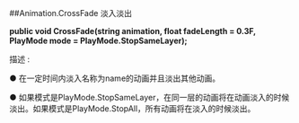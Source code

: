 ##Animation.CrossFade 淡入淡出

**public void CrossFade(string animation, float fadeLength = 0.3F, PlayMode mode = PlayMode.StopSameLayer);**

描述 : 

● 在一定时间内淡入名称为name的动画并且淡出其他动画。

● 如果模式是PlayMode.StopSameLayer，在同一层的动画将在动画淡入的时候淡出。如果模式是PlayMode.StopAll，所有动画将在淡入的时候淡出。
